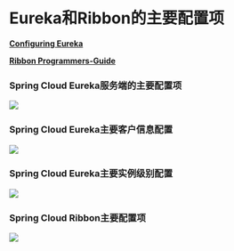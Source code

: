 # Eureka和Ribbon的主要配置项

[**Configuring Eureka**](https://github.com/Netflix/eureka/wiki/Configuring-Eureka)

[**Ribbon Programmers-Guide**](https://github.com/Netflix/ribbon/wiki/Programmers-Guide)


### Spring Cloud Eureka服务端的主要配置项

![](https://oscimg.oschina.net/oscnet/up-288408bb93ea7153a0caeb2947d6ac60518.png)


### Spring Cloud Eureka主要客户信息配置

![](https://oscimg.oschina.net/oscnet/up-abc51465431e79f0dddd6d12a5e5391a13d.png)

### Spring Cloud Eureka主要实例级别配置

![](https://oscimg.oschina.net/oscnet/up-466ddab54ef98a50d01e8bfa13ce259c746.png)

### Spring Cloud Ribbon主要配置项

![](https://oscimg.oschina.net/oscnet/up-e7e303c0d30a0794574da394109dbe27045.png)